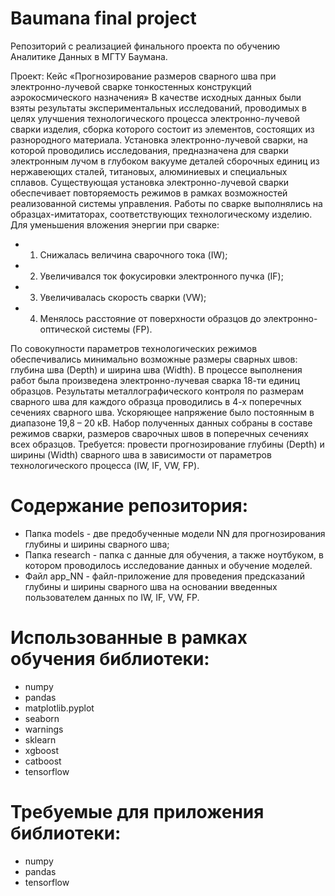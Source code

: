 # Baumana final project

Репозиторий с реализацией финального проекта по обучению Аналитике Данных в МГТУ Баумана.

Проект:
Кейс «Прогнозирование размеров сварного шва при электронно-лучевой сварке тонкостенных конструкций аэрокосмического назначения»
В качестве исходных данных были взяты результаты экспериментальных исследований, проводимых в целях улучшения технологического процесса электронно-лучевой сварки изделия, сборка которого состоит из элементов, состоящих из разнородного материала. Установка электронно-лучевой сварки, на которой проводились исследования, предназначена для сварки электронным лучом в глубоком вакууме деталей сборочных единиц из нержавеющих сталей, титановых, алюминиевых и специальных сплавов. Существующая установка электронно-лучевой сварки обеспечивает повторяемость режимов в рамках возможностей реализованной системы управления. Работы по сварке выполнялись на образцах-имитаторах, соответствующих технологическому изделию. Для уменьшения вложения энергии при сварке:
- 1.	Снижалась величина сварочного тока (IW);
- 2.	Увеличивался ток фокусировки электронного пучка (IF);
- 3.	Увеличивалась скорость сварки (VW);
- 4.	Менялось расстояние от поверхности образцов до электронно-оптической системы (FP). 

По совокупности параметров технологических режимов обеспечивались минимально возможные размеры сварных швов: глубина шва (Depth) и ширина шва (Width).
В процессе выполнения работ была произведена электронно-лучевая сварка 18-ти единиц образцов. Результаты металлографического контроля по размерам сварного шва для каждого образца проводились в 4-х поперечных сечениях сварного шва. Ускоряющее напряжение было постоянным в диапазоне 19,8 – 20 кВ. Набор полученных данных собраны в составе режимов сварки, размеров сварочных швов в поперечных сечениях всех образцов.
Требуется: провести прогнозирование глубины (Depth) и ширины (Width) сварного шва в зависимости от параметров технологического процесса (IW, IF, VW, FP).

# Содержание репозитория:
- Папка models - две предобученные модели NN для прогнозирования глубины и ширины сварного шва;
- Папка research - папка с данные для обучения, а также ноутбуком, в котором проводилось исследование данных и обучение моделей.
- Файл app_NN - файл-приложение для проведения предсказаний глубины и ширины сварного шва на основании введенных пользователем данных по IW, IF, VW, FP.


# Использованные в рамках обучения библиотеки:
- numpy
- pandas
- matplotlib.pyplot
- seaborn
- warnings
- sklearn
- xgboost
- catboost
- tensorflow

# Требуемые для приложения библиотеки:
- numpy
- pandas
- tensorflow
